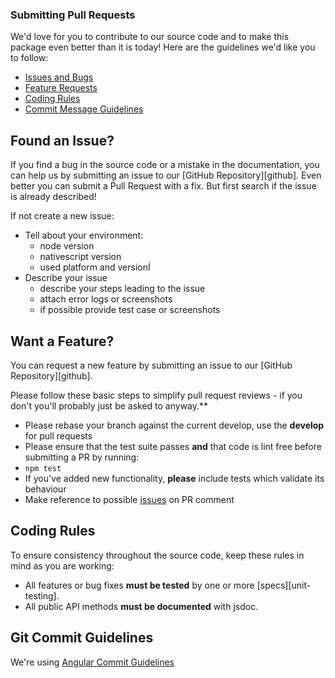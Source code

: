### Submitting Pull Requests

We'd love for you to contribute to our source code and to make this package even better than it is
today! Here are the guidelines we'd like you to follow:

 - [Issues and Bugs](#issue)
 - [Feature Requests](#feature)
 - [Coding Rules](#rules)
 - [Commit Message Guidelines](#commit)

## <a name="issue"></a> Found an Issue?

If you find a bug in the source code or a mistake in the documentation, you can help us by
submitting an issue to our [GitHub Repository][github]. Even better you can submit a Pull Request
with a fix. But first search if the issue is already described!

If not create a new issue:

* Tell about your environment:
  * node version
  * nativescript version
  * used platform and versionÍ
* Describe your issue
  * describe your steps leading to the issue
  * attach error logs or screenshots
  * if possible provide test case or screenshots

## <a name="feature"></a> Want a Feature?

You can request a new feature by submitting an issue to our [GitHub Repository][github].

Please follow these basic steps to simplify pull request reviews - if you don't you'll probably just be asked to anyway.**

* Please rebase your branch against the current develop, use the **develop** for pull requests
* Please ensure that the test suite passes **and** that code is lint free before submitting a PR by running:
 * ```npm test```
* If you've added new functionality, **please** include tests which validate its behaviour
* Make reference to possible [issues](https://github.com/holisticon/jenkins-pipeline-library/issues) on PR comment

## <a name="rules"></a> Coding Rules

To ensure consistency throughout the source code, keep these rules in mind as you are working:

* All features or bug fixes **must be tested** by one or more [specs][unit-testing].
* All public API methods **must be documented** with jsdoc.

## <a name="commit"></a> Git Commit Guidelines

We're using [Angular Commit Guidelines](https://github.com/angular/angular.js/blob/master/CONTRIBUTING.md#-git-commit-guidelines)
